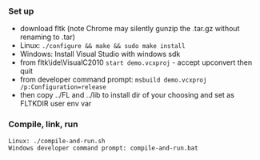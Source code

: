 ### Set up

 - download fltk (note Chrome may silently gunzip the .tar.gz without renaming to .tar)
 - Linux: `./configure && make && sudo make install`
 - Windows: Install Visual Studio with windows sdk
  - from fltk\ide\VisualC2010 `start demo.vcxproj` - accept upconvert then quit
  - from developer command prompt: `msbuild demo.vcxproj /p:Configuration=release`
  - then copy ../FL and ../lib to install dir of your choosing and set as FLTKDIR user env var

### Compile, link, run

``` bash
Linux: ./compile-and-run.sh
Windows developer command prompt: compile-and-run.bat
```
